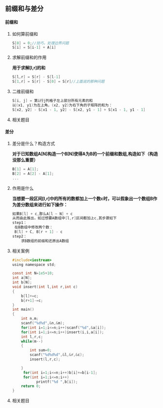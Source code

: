## 前缀和与差分

#### 前缀和

1. 如何算前缀和

   ~~~c
   S[0] = 0;//技巧，处理边界问题
   S[i] = S[i-1] + A[i]
   ~~~

2. 求解前缀和的作用

   **用于求解[l,r]的和**

   ~~~c 
   S[l,r] = S[r] - S[l-1]
   S[1,r] = S[r] - S[0] = S[r]//上面说的那种问题
   ~~~

3. 二维前缀和

   ~~~c
   S[i, j] = 第i行j列格子左上部分所有元素的和
   以(x1, y1)为左上角，(x2, y2)为右下角的子矩阵的和为：
   S[x2, y2] - S[x1 - 1, y2] - S[x2, y1 - 1] + S[x1 - 1, y1 - 1]
   ~~~

4. 相关题目

#### 差分

1. 差分是什么？构造方式

   **对于已知数组A[N]构造一个B[N]使得A为B的一个前缀和数组,构造如下（构造没那么重要）**

   ~~~c
   B[1] = A[1];
   B[2] = A[2] - A[1];
   ...
   ~~~

2. 作用是什么

   **当想要一段区间[l,r]中的所有的数都加上一个数c时，可以假象出一个数组B作为差分数组来进行如下操作：**

   ~~~c
   如果B[l] + c,那么A[l ~ N] + c
   从而由此推出，如过想要A数组中[l,r]区间都加上c,其步骤如下
   step1：
   	在B数组中修改两个数：
   	B[l] + C, B[r + 1] - c
   step2：
       求B数组的前缀和还原出A数组
   ~~~

3. 相关案例

   ~~~c
   #include<iostream>
   using namespace std;
   
   const int N=1e5+10;
   int a[N];
   int b[N];
   void insert(int l,int r,int c)
   {
       b[l]+=c;
       b[r+1]-=c;
   }
   int main()
   {
       int n,m;
       scanf("%d%d",&n,&m);
       for(int i=1;i<=n;i++)scanf("%d",&a[i]);
       for(int i=1;i<=n;i++)insert(i,i,a[i]);
       int l,r,c;
       while(m--)
       {   
           int sum=0;
           scanf("%d%d%d",&l,&r,&c);
           insert(l,r,c);
   
       }
        for(int i=1;i<=n;i++)b[i]+=b[i-1];
        for(int i=1;i<=n;i++)
              printf("%d ",b[i]);
       return 0;
   }
   ~~~

4. 相关题目

